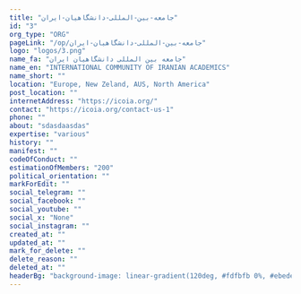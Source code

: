 ```yaml
---
title: "جامعه-بین-المللی-دانشگاهیان-ایران"
id: "3"
org_type: "ORG"
pageLink: "/op/جامعه-بین-المللی-دانشگاهیان-ایران"
logo: "logos/3.png"
name_fa: "جامعه بین المللی دانشگاهیان ایران"
name_en: "INTERNATIONAL COMMUNITY OF IRANIAN ACADEMICS"
name_short: ""
location: "Europe, New Zeland, AUS, North America"
post_location: ""
internetAddress: "https://icoia.org/"
contact: "https://icoia.org/contact-us-1"
phone: ""
about: "sdasdaasdas"
expertise: "various"
history: ""
manifest: ""
codeOfConduct: ""
estimationOfMembers: "200"
political_orientation: ""
markForEdit: ""
social_telegram: ""
social_facebook: ""
social_youtube: ""
social_x: "None"
social_instagram: ""
created_at: ""
updated_at: ""
mark_for_delete: ""
delete_reason: ""
deleted_at: ""
headerBg: "background-image: linear-gradient(120deg, #fdfbfb 0%, #ebedee 100%);"
---
```


